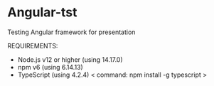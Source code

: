 # Angular-tst
Testing Angular framework for presentation 

REQUIREMENTS: 

* Node.js v12 or higher (using 14.17.0)
* npm v6 (using 6.14.13)
* TypeScript (using 4.2.4) < command: npm install -g typescript >
